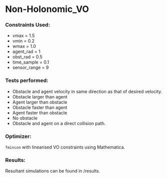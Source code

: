 # Non-Holonomic_VO

### Constraints Used:

- vmax = 1.5
- vmin = 0.2
- wmax = 1.0
- agent_rad = 1
- obst_rad = 0.5
- time_sample = 0.1
- sensor_range = 9

### Tests performed:

- Obstacle and agent velocity in same direction as that of desired velocity.
- Obstacle larger than agent
- Agent larger than obstacle
- Obstacle faster than agent
- Agent faster than obstacle
- No obstacle
- Obstacle and agent on a direct collision path.

### Optimizer:

`fmincon` with linearised VO constraints using Mathematica. 

### Results:

Resultant simulations can be found in /results. 
